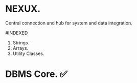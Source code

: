 # NEXUX.
Central connection and hub for system and data integration.

#INDEXED
1. Strings.
2. Arrays.
3. Utility Classes.

# DBMS Core. ✅


